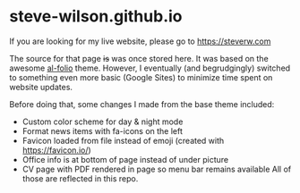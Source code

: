# steve-wilson.github.io

If you are looking for my live website, please go to https://steverw.com

The source for that page ~~is~~ was once stored here. It was based on the awesome [al-folio](https://github.com/alshedivat/al-folio) theme. However, I eventually (and begrudgingly) switched to something even more basic (Google Sites) to minimize time spent on website updates.

Before doing that, some changes I made from the base theme included:
- Custom color scheme for day & night mode
- Format news items with fa-icons on the left
- Favicon loaded from file instead of emoji (created with https://favicon.io/)
- Office info is at bottom of page instead of under picture
- CV page with PDF rendered in page so menu bar remains available
All of those are reflected in this repo.
